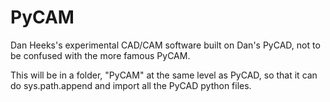 # PyCAM
Dan Heeks's experimental CAD/CAM software built on Dan's PyCAD, not to be confused with the more famous PyCAM.

This will be in a folder, "PyCAM" at the same level as PyCAD, so that it can do sys.path.append and import all the PyCAD python files.
